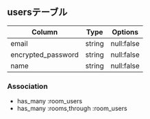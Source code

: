 ## usersテーブル

|Column                 |Type  |Options   |
|-----------------------|------|----------|
|email                  |string|null:false|
|encrypted_password     |string|null:false|
|name                   |string|null:false|


### Association
- has_many :room_users
- has_many :rooms,through :room_users